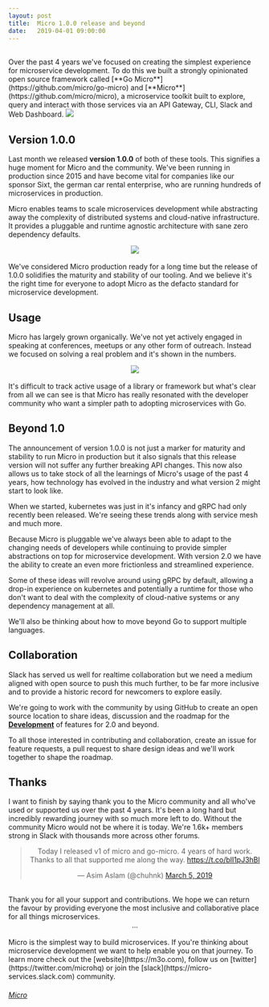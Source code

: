 ```yaml
---
layout:	post
title:	Micro 1.0.0 release and beyond
date:	2019-04-01 09:00:00
---
```

<br>
Over the past 4 years we've focused on creating the simplest experience for microservice development. To do this 
we built a strongly opinionated open source framework called [**Go Micro**](https://github.com/micro/go-micro) and 
[**Micro**](https://github.com/micro/micro), a microservice toolkit built to explore, query and 
interact with those services via an API Gateway, CLI, Slack and Web Dashboard.

<img src="https://m3o.com/docs/images/go-micro.svg" style="max-width: 100%; margin: 0;" />

## Version 1.0.0

Last month we released **version 1.0.0** of both of these tools. This signifies a huge moment for Micro and the community. We've been 
running in production since 2015 and have become vital for companies like our sponsor Sixt, the german car rental enterprise, who are 
running hundreds of microservices in production.

Micro enables teams to scale microservices development while abstracting away the complexity of distributed systems and cloud-native infrastructure. 
It provides a pluggable and runtime agnostic architecture with sane zero dependency defaults.

<center>
<img src="https://m3o.com/micro-diag.svg" style="max-width: 100%; margin: 0;" />
</center>

<br>
We've considered Micro production ready for a long time but the release of 1.0.0 solidifies the maturity and stability of our tooling. And 
we believe it's the right time for everyone to adopt Micro as the defacto standard for microservice development.

## Usage

Micro has largely grown organically. We've not yet actively engaged in speaking at conferences, meetups or any other form of outreach. Instead 
we focused on solving a real problem and it's shown in the numbers.

<center>
<img src="{{ site.baseurl }}/assets/images/stars.png" style="max-width: 75%; margin: 0;" />
</center>
<br>
It's difficult to track active usage of a library or framework but what's clear from all we can see is that Micro has really resonated with 
the developer community who want a simpler path to adopting microservices with Go.

## Beyond 1.0

The announcement of version 1.0.0 is not just a marker for maturity and stability to run Micro in production but it also signals that this release version 
will not suffer any further breaking API changes. This now also allows us to take stock of all the learnings of Micro's usage of the past 4 
years, how technology has evolved in the industry and what version 2 might start to look like.

When we started, kubernetes was just in it's infancy and gRPC had only recently been released. We're seeing these trends along with service mesh 
and much more. 

Because Micro is pluggable we've always been able to adapt to the changing needs of developers while continuing to provide 
simpler abstractions on top for microservice development. With version 2.0 we have the ability to create an even more frictionless and streamlined
experience.

Some of these ideas will revolve around using gRPC by default, allowing a drop-in experience on kubernetes and potentially a runtime 
for those who don't want to deal with the complexity of cloud-native systems or any dependency management at all.

We'll also be thinking about how to move beyond Go to support multiple languages.

## Collaboration

Slack has served us well for realtime collaboration but we need a medium aligned with open source to push this much further, to be far more inclusive 
and to provide a historic record for newcomers to explore easily.

We're going to work with the community by using GitHub to create an open source location to share ideas, discussion and the roadmap for the 
[**Development**](https://github.com/micro/development) of features for 2.0 and beyond.

To all those interested in contributing and collaboration, create an issue for feature requests, a pull request to share design ideas and we'll work 
together to shape the roadmap.

## Thanks

I want to finish by saying thank you to the Micro community and all who've used or supported us over the past 4 years. It's been a long hard 
but incredibly rewarding journey with so much more left to do. Without the community Micro would not be where it is today. We're 1.6k+ members 
strong in Slack with thousands more across other forums.

<center>
<blockquote class="twitter-tweet" data-cards="hidden" data-lang="en"><p lang="en" dir="ltr">Today I released v1 of micro and go-micro. 4 years of hard work. Thanks to all that supported me along the way. <a href="https://t.co/blI1pJ3hBl">https://t.co/blI1pJ3hBl</a></p>&mdash; Asim Aslam (@chuhnk) <a href="https://twitter.com/chuhnk/status/1102992210088378369?ref_src=twsrc%5Etfw">March 5, 2019</a></blockquote>
<script async src="https://platform.twitter.com/widgets.js" charset="utf-8"></script>
</center>
<br>
Thank you for all your support and contributions. We hope we can return the favour by providing everyone the most inclusive and collaborative 
place for all things microservices.

<center>...</center>
<br>
Micro is the simplest way to build microservices. If you're thinking about microservice development we want to help enable you on that journey. 
To learn more check out the [website](https://m3o.com), follow us on [twitter](https://twitter.com/microhq) or 
join the [slack](https://micro-services.slack.com) community.

<h6><a href="https://github.com/micro/micro"><i class="fab fa-github fa-2x"></i> Micro</a></h6>
